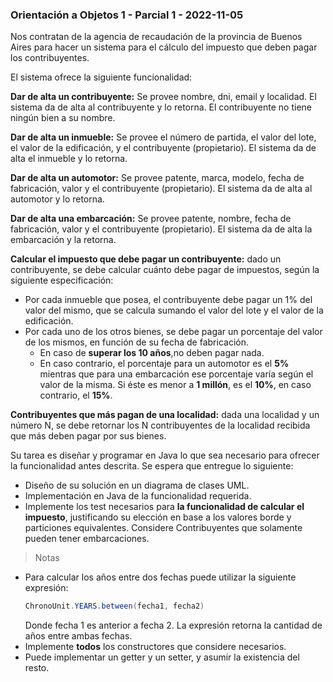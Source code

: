 ### Orientación a Objetos 1 - Parcial 1 - 2022-11-05

Nos contratan de la agencia de recaudación de la provincia de Buenos Aires para hacer un sistema para el cálculo del impuesto que deben pagar los contribuyentes.

El sistema ofrece la siguiente funcionalidad:

**Dar de alta un contribuyente:** Se provee nombre, dni, email y localidad. El sistema da de alta al contribuyente y lo retorna. El contribuyente no tiene ningún bien a su nombre.

**Dar de alta un inmueble:** Se provee el número de partida, el valor del lote, el valor de la edificación, y el contribuyente (propietario). El sistema da de alta el inmueble y lo retorna.

**Dar de alta un automotor:** Se provee patente, marca, modelo, fecha de fabricación, valor y el contribuyente (propietario). El sistema da de alta al automotor y lo retorna.

**Dar de alta una embarcación:** Se provee patente, nombre, fecha de fabricación, valor y el contribuyente (propietario). El sistema da de alta la embarcación y la retorna.

**Calcular el impuesto que debe pagar un contribuyente:** dado un contribuyente, se debe calcular cuánto debe pagar de impuestos, según la siguiente especificación:

- Por cada inmueble que posea, el contribuyente debe pagar un 1% del valor del mismo, que se calcula sumando el valor del lote y el valor de la edificación.
- Por cada uno de los otros bienes, se debe pagar un porcentaje del valor de los mismos, en función de su fecha de fabricación.
    - En caso de **superar los 10 años**,no deben pagar nada.
    - En caso contrario, el porcentaje para un automotor es el **5%** mientras que para una embarcación ese porcentaje varía según el valor de la misma. Si éste es menor a **1 millón**, es el **10%**, en caso contrario, el **15%**.

**Contribuyentes que más pagan de una localidad:** dada una localidad y un número N, se debe retornar los N contribuyentes de la localidad recibida que más deben pagar por sus bienes.

Su tarea es diseñar y programar en Java lo que sea necesario para ofrecer la funcionalidad antes descrita. Se espera que entregue lo siguiente:

- Diseño de su solución en un diagrama de clases UML.
- Implementación en Java de la funcionalidad requerida.
- Implemente los test necesarios para **la funcionalidad de calcular el impuesto**, justificando su elección en base a los valores borde y particiones equivalentes. Considere Contribuyentes que solamente pueden tener embarcaciones.

> Notas

- Para calcular los años entre dos fechas puede utilizar la siguiente expresión:
    ```java
    ChronoUnit.YEARS.between(fecha1, fecha2)
    ```
    Donde fecha 1 es anterior a fecha 2. La expresión retorna la cantidad de años entre ambas fechas.
- Implemente **todos** los constructores que considere necesarios.
- Puede implementar un getter y un setter, y asumir la existencia del resto.
